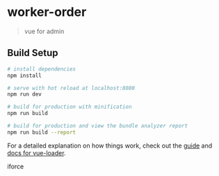 # worker-order

> vue for admin

## Build Setup

``` bash
# install dependencies
npm install

# serve with hot reload at localhost:8080
npm run dev

# build for production with minification 
npm run build

# build for production and view the bundle analyzer report
npm run build --report
```

For a detailed explanation on how things work, check out the [guide](http://vuejs-templates.github.io/webpack/) and [docs for vue-loader](http://vuejs.github.io/vue-loader).

iforce


